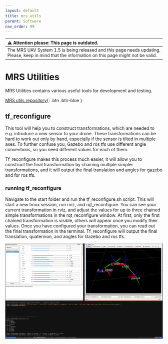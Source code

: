 ```yaml
---
layout: default
title: mrs_utils
parent: Software
nav_order: 99
---
```


| :warning: **Attention please: This page is outdated.**                                                                                           |
| :---                                                                                                                                             |
| The MRS UAV System 1.5 is being released and this page needs updating. Please, keep in mind that the information on this page might not be valid. |

# MRS Utilities

MRS Utilities contains various useful tools for development and testing.

[MRS utils repository](https://github.com/ctu-mrs/mrs_utils){: .btn .btn-blue }

## tf_reconfigure

This tool will help you to construct transformations, which are needed to e.g. introduce a new sensor to your drone. These transformations can be hard to work out only by hand, especially if the sensor is tilted in multiple axes.
To further confuse you, Gazebo and ros tfs use different angle conventions, so you need different values for each of them. 

Tf_reconfigure makes this process much easier, it will allow you to construct the final transformation by chaining multiple simpler transformations, and it will output the final translation and angles for gazebo and for ros tfs.

### running tf_reconfigure

Navigate to the start folder and run the tf_reconfigure.sh script. This will start a new tmux session, run rviz, and rqt_reconfigure. You can see your current transformation in rviz, and adjust the values for up to three chained simple transformations in the rqt_reconfigure window. At first, only the first chained transformation is visible, others will appear once you modify their values. Once you have configured your transformation, you can read out the final transformation in the terminal. Tf_reconfigure will output the final translation, quaternion, and angles for Gazebo and ros tfs.

[![](fig/tf_reconfigure.png "tf reconfigure")](fig/tf_reconfigure.png) 
